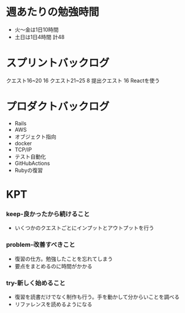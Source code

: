 
# 週あたりの勉強時間
- 火〜金は1日10時間
- 土日は1日4時間
計48

# スプリントバックログ
クエスト16~20 16
クエスト21~25 8
提出クエスト 16 Reactを使う


# プロダクトバックログ
- Rails
- AWS
- オブジェクト指向
- docker
- TCP/IP
- テスト自動化
- GitHubActions
- Rubyの復習

# KPT
### keep-良かったから続けること
- いくつかのクエストごとにインプットとアウトプットを行う

### problem-改善すべきこと
- 復習の仕方。勉強したことを忘れてしまう
- 要点をまとめるのに時間がかかる

### try-新しく始めること
- 復習を読書だけでなく制作も行う。手を動かして分からいことを調べる
- リファレンスを読めるようになる
 